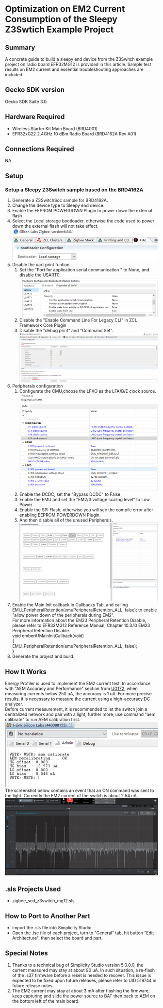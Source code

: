 # Optimization on EM2 Current Consumption of the Sleepy Z3Swtich Example Project #

## Summary ##

A concrete guide to build a sleepy end device from the Z3Switch example project on radio board EFR32MG12 is provided in this article. Sample test results on EM2 current and essential troubleshooting approaches are included.

## Gecko SDK version ##

Gecko SDK Suite 3.0.

## Hardware Required ##

* Wireless Starter Kit Main Board (BRD4001)
* EFR32xG22 2.4GHz 10 dBm Radio Board (BRD4162A Rev A01)

## Connections Required ##

NA

## Setup ##

### Setup a Sleepy Z3Switch sample based on the BRD4162A  
1. Generate a Z3SwitchSoc sample for BRD4162A.
2. Change the device type to Sleepy end device.
3. Enable the EEPROM POWERDOWN Plugin to power down the external flash 
4. Select the Local storage bootloader. otherwise the code used to power down the external flash will not take effect.  
![zigbee](doc/change_bootloader_config.png)  
5. Disable the uart print funtion
    1. Set the "Port for application serial communication " to None, and disable the USART0.  
    ![zigbee](doc/disable_serial_comm.png)  
    2. Disable the "Enable Command Line For Legacy CLI" in ZCL Framework Core Plugin  
    3. Disable the "debug print" and "Command Set".  
    ![zigbee](doc/disable_debug_printing.png)  
6. Peripherals configuration
    1. Configurate the CMU,choose the LFXO as the LFA/B/E clock source.  
    ![zigbee](doc/change_cmu_clock_sources.png)
    2. Enable the DCDC, set the "Bypass DCDC" to False  
    3. Enable the EMU and set the "EM2/3 voltage scaling level" to Low Power
    4. Enable the SPI Flash, otherwise you will see the compile error after enabling EEPROM POWERDOWN Plugin.
    5. And then disable all of the unused Peripherals.  
    ![zigbee](doc/enable_emu.png)  
7. Enable the Main Init callback in Callbacks Tab, and calling EMU_PeripheralRetention(emuPeripheralRetention_ALL, false); to enable "allow power down of the peripherals during EM2".  
For more information about the EM23 Peripheral Retention Disable, please refer to EFR32MG12 Reference Manual, Chapter 10.3.10 EM23 Peripheral Retention Disable.  
void emberAfMainInitCallback(void)  
{  
  EMU_PeripheralRetention(emuPeripheralRetention_ALL, false);  
}  
8. Generate the project and build.  

## How It Works ##

Energy Profiler is used to implement the EM2 current test. In accordance with "AEM Accuracy and Performance" section from [UG172](https://www.silabs.com/documents/public/user-guides/ug172-brd4320a-user-guide.pdf), when measuring currents below 250 uA, the accuracy is 1 uA. For more precise results, it is necessary to measure the current using a high-accuracy DC analyzer.  
Before current measurement, it is recommended to let the switch join a centralized network and pair with a light, further more, use command "aem calibrate" to run AEM calibration first.  
![zigbee](doc/aem_calibrate.png)  
The screenshot below contains an event that an ON command was sent to the light. Currently the EM2 current of the switch is about 2.54 uA.  
![zigbee](doc/current_measurement_result.png)  

## .sls Projects Used ##

* zigbee_sed_z3switch_mg12.sls

## How to Port to Another Part ##

* Import the .sls file into Simplicity Studio
* Open the .isc file of each project, turn to "General" tab, hit button "Edit Architecture", then select the board and part.

## Special Notes ##

1. Thanks to a technical bug of Simplicity Studio version 5.0.0.0, the current measured may stay at about 90 uA. In such situation, a re-flash of the .s37 firmware before a reset is needed to recover. This issue is expected to be fixed upon future releases, please refer to UID 519744 in future release notes.  
2. The EM2 current may stay at about 3 mA after flashing the firmware, keep capturing and slide the power source to BAT then back to AEM on the bottom left of the main board.   


